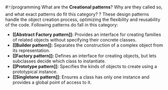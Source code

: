 #🃏/programming
What are the **Creational patterns**? Why are they called so, and what exact patterns do fit this category?
?
These design patterns handle the object creation process, optimizing the flexibility and reusability of the code. Following patterns do fall in this category:
- **[[Abstract Factory pattern]]:** Provides an interface for creating families of related objects without specifying their concrete classes.
- **[[Builder pattern]]:** Separates the construction of a complex object from its representation.
- **[[Factory pattern]]:** Defines an interface for creating objects, but lets subclasses decide which class to instantiate.
- **[[Prototype pattern]]:** Specifies the kinds of objects to create using a prototypical instance.
- **[[Singletone pattern]]:** Ensures a class has only one instance and provides a global point of access to it.
<!--SR:!2026-01-31,378,330-->